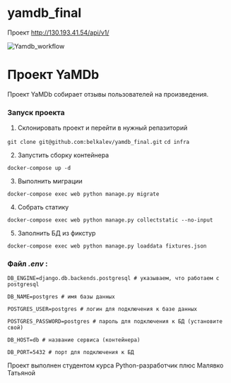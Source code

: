 # yamdb_final

Проект http://130.193.41.54/api/v1/

![Yamdb_workflow](https://github.com/belkalev/yamdb_final/actions/workflows/yamdb_workflow.yml/badge.svg)

Проект YaMDb
========================================================
Проект YaMDb собирает отзывы пользователей на произведения.

### Запуск проекта

1. Склонировать проект и перейти в нужный репазиторий

`git clone git@github.com:belkalev/yamdb_final.git`
`cd infra`

2. Запустить сборку контейнера

`docker-compose up -d`

3. Выполнить миграции

`docker-compose exec web python manage.py migrate`

4. Собрать статику

`docker-compose exec web python manage.py collectstatic --no-input`

5. Заполнить БД из фикстур

`docker-compose exec web python manage.py loaddata fixtures.json`


### Файл  _.env_ :

`DB_ENGINE=django.db.backends.postgresql # указываем, что работаем с postgresql`

`DB_NAME=postgres # имя базы данных`

`POSTGRES_USER=postgres # логин для подключения к базе данных`

`POSTGRES_PASSWORD=postgres # пароль для подключения к БД (установите свой)`

`DB_HOST=db # название сервиса (контейнера)`

`DB_PORT=5432 # порт для подключения к БД`


Проект выполнен студентом курса Python-разработчик плюс Малявко  
                 Татьяной